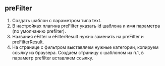 ## preFilter

1. Создать шаблон с параметром типа text.
2. В настройках плагина preFilter указать id шаблона и имя параметра (по умолчанию prefilter).
3. Названия eFilter и eFilterResult нужно заменить на preFilter и preFilterResult.
4. На странице с фильтром выставляем нужные категории, копируем ссылку из браузера. Создаем страницу с шаблоном из п.1, в параметр prefilter вставляем ссылку.
